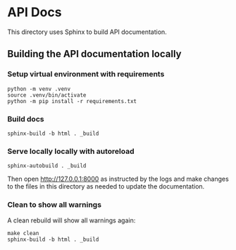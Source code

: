 # API Docs

This directory uses Sphinx to build API documentation.

## Building the API documentation locally

### Setup virtual environment with requirements

```shell
python -m venv .venv
source .venv/bin/activate
python -m pip install -r requirements.txt
```

### Build docs

```shell
sphinx-build -b html . _build
```

### Serve locally locally with autoreload

```shell
sphinx-autobuild . _build
```

Then open http://127.0.0.1:8000 as instructed by the logs and make changes to
the files in this directory as needed to update the documentation.

### Clean to show all warnings

A clean rebuild will show all warnings again:

```shell
make clean
sphinx-build -b html . _build
```
